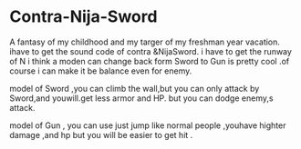 # Contra-Nija-Sword
A fantasy of my childhood and my targer of my freshman year vacation.
ihave to get the sound code of contra &NijaSword.
 i have to get the runway of N
i think a moden can  change back form Sword to Gun is pretty cool .of course i can make it be balance 
even for enemy.


model of Sword ,you can climb the wall,but you can only attack by Sword,and youwill.get less armor and HP.
but you can dodge enemy,s attack.






model of Gun , you can use just jump like normal people ,youhave highter damage ,and hp but you will be easier to get hit .

